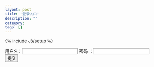 ```yaml
---
layout: post
title: "登录入口"
description: ""
category: 
tags: []
---
```

{% include JB/setup %}

<div>
    <label>用户名：</label><input type="text" name="username"/>
    <label>密码&nbsp;：</label><input type="password" name="password"/>
    <input type="button" value="提交" />
</div>
